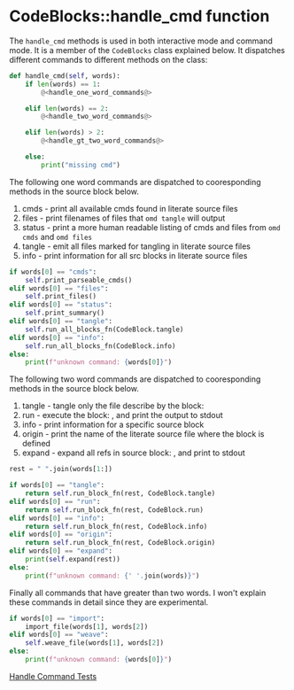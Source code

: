 # CodeBlocks::handle_cmd function

The `handle_cmd` methods is used in both interactive mode and command mode. It is a member of the `CodeBlocks` class explained below. It dispatches different commands to different methods on the class:

```python {name=CodeBlocks_funcs}
def handle_cmd(self, words):
    if len(words) == 1:
        @<handle_one_word_commands@>

    elif len(words) == 2:
        @<handle_two_word_commands@>

    elif len(words) > 2:
        @<handle_gt_two_word_commands@>

    else:
        print("missing cmd")
```

The following one word commands are dispatched to cooresponding methods in the source block below.

1. cmds - print all available cmds found in literate source files
1. files - print filenames of files that `omd tangle` will output
1. status - print a more human readable listing of cmds and files from `omd cmds` and `omd files`
1. tangle - emit all files marked for tangling in literate source files
1. info - print information for all src blocks in literate source files

```python {name=handle_one_word_commands}
if words[0] == "cmds":
    self.print_parseable_cmds()
elif words[0] == "files":
    self.print_files()
elif words[0] == "status":
    self.print_summary()
elif words[0] == "tangle":
    self.run_all_blocks_fn(CodeBlock.tangle)
elif words[0] == "info":
    self.run_all_blocks_fn(CodeBlock.info)
else:
    print(f"unknown command: {words[0]}")
```

The following two word commands are dispatched to cooresponding methods in the source block below.

1. tangle <name> - tangle only the file describe by the block: <name>
1. run <name> - execute the block: <name>, and print the output to stdout
1. info <name> - print information for a specific source block
1. origin <name> - print the name of the literate source file where the block <name> is defined
1. expand <name> - expand all refs in source block: <name>, and print to stdout

```python {name=handle_two_word_commands}
rest = " ".join(words[1:])

if words[0] == "tangle":
    return self.run_block_fn(rest, CodeBlock.tangle)
elif words[0] == "run":
    return self.run_block_fn(rest, CodeBlock.run)
elif words[0] == "info":
    return self.run_block_fn(rest, CodeBlock.info)
elif words[0] == "origin":
    return self.run_block_fn(rest, CodeBlock.origin)
elif words[0] == "expand":
    print(self.expand(rest))
else:
    print(f"unknown command: {' '.join(words)}")
```

Finally all commands that have greater than two words. I won't explain these commands in detail since they are experimental.

```python {name=handle_gt_two_word_commands}
if words[0] == "import":
    import_file(words[1], words[2])
elif words[0] == "weave":
    self.weave_file(words[1], words[2])
else:
    print(f"unknown command: {words[0]}")
```

[Handle Command Tests](handle_cmd_tests.o.md)
